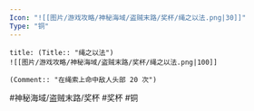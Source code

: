 ```yaml
---
Icon: "![[图片/游戏攻略/神秘海域/盗贼末路/奖杯/绳之以法.png|30]]"
Type: "铜"
---
```

```ad-common-bronze-trophy
title: (Title:: "绳之以法")
![[图片/游戏攻略/神秘海域/盗贼末路/奖杯/绳之以法.png|100]]

(Comment:: "在绳索上命中敌人头部 20 次")
```

#神秘海域/盗贼末路/奖杯 #奖杯 #铜
